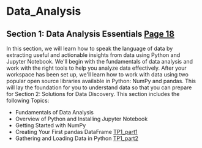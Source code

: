 # Data_Analysis

## Section 1: Data Analysis Essentials [Page 18](https://github.com/nevermind78/Data_Analysis/blob/main/Practical%20Data%20Analysis%20Using%20Jupyter%20Notebook.pdf)

In this section, we will learn how to speak the language of data by extracting useful and
actionable insights from data using Python and Jupyter Notebook. We'll begin with the
fundamentals of data analysis and work with the right tools to help you analyze data
effectively. After your workspace has been set up, we'll learn how to work with data using
two popular open source libraries available in Python: NumPy and pandas. This will lay
the foundation for you to understand data so that you can prepare for Section 2: Solutions for
Data Discovery.
This section includes the following Topics:
* Fundamentals of Data Analysis
* Overview of Python and Installing Jupyter Notebook
* Getting Started with NumPy
* Creating Your First pandas DataFrame [TP1_part1](https://github.com/nevermind78/Data_Analysis/tree/main/TP1)
* Gathering and Loading Data in Python [TP1_part2](https://github.com/nevermind78/Data_Analysis/tree/main/TP1)
